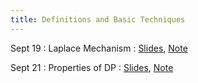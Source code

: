```yaml
---
title: Definitions and Basic Techniques
---
```


Sept 19
: Laplace Mechanism
  : [Slides](https://drive.google.com/file/d/1tbc8-1Jww7koBNXxFSZXm8u4fqtKBD_H/view?usp=sharing), [Note](https://drive.google.com/file/d/15EA-6-nh3n7KEA-S4926CPDFerVflz3g/view?usp=sharing)


Sept 21
: Properties of DP
  : [Slides](https://drive.google.com/file/d/1rlreTiw9HOMMuSW1nJ5U7iUAkSoV7tPh/view?usp=sharing), [Note](https://drive.google.com/file/d/1lKYdySKxZ4nG3Q-JmJ1XnLS3hdGf2cSA/view?usp=sharing)
